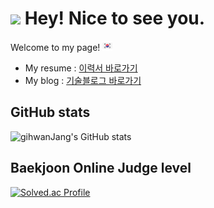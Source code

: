<h1><img src="https://emojis.slackmojis.com/emojis/images/1531849430/4246/blob-sunglasses.gif?1531849430" width="30"/> Hey! Nice to see you.</h1>

<p>Welcome to my page!  <img src="https://github.com/helloJosh/helloJosh/blob/main/south-korea.png" />

- My resume : [이력서 바로가기](https://brazen-gas-0d4.notion.site/1cad7345e160411c9d2a097cd854d6f0)
- My blog : [기술블로그 바로가기](https://hellojosh.tistory.com/)

## GitHub stats
![gihwanJang's GitHub stats](https://github-readme-stats.vercel.app/api?username=helloJosh&show_icons=true&theme=dracula)

## Baekjoon Online Judge level
[![Solved.ac Profile](http://mazassumnida.wtf/api/v2/generate_badge?boj=2013151008)](https://solved.ac/gihwan319/)
